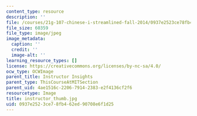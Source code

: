 ```yaml
---
content_type: resource
description: ''
file: /courses/21g-107-chinese-i-streamlined-fall-2014/0937e2523ce78fb462ed90708e6f1d25_instructor_thumb.jpg
file_size: 60359
file_type: image/jpeg
image_metadata:
  caption: ''
  credit: ''
  image-alt: ''
learning_resource_types: []
license: https://creativecommons.org/licenses/by-nc-sa/4.0/
ocw_type: OCWImage
parent_title: Instructor Insights
parent_type: ThisCourseAtMITSection
parent_uid: 4ae1516c-2206-7914-2383-e2f4136cf2f6
resourcetype: Image
title: instructor_thumb.jpg
uid: 0937e252-3ce7-8fb4-62ed-90708e6f1d25
---
```

